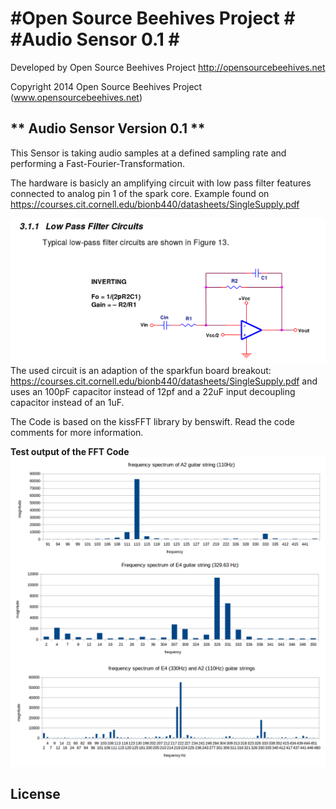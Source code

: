 #Open Source Beehives Project #
#Audio Sensor 0.1 #
====================================================

Developed by Open Source Beehives Project
http://opensourcebeehives.net

Copyright 2014 Open Source Beehives Project (www.opensourcebeehives.net)

** Audio Sensor Version 0.1 **
--------
This Sensor is taking audio samples at a defined sampling rate and performing a Fast-Fourier-Transformation.

The hardware is basicly an amplifying circuit with low pass filter features connected to analog pin 1 of the spark core.
Example found on https://courses.cit.cornell.edu/bionb440/datasheets/SingleSupply.pdf

![low_pass_filter.png](./low_pass_filter.png)
The used circuit is an adaption of the sparkfun board breakout: https://courses.cit.cornell.edu/bionb440/datasheets/SingleSupply.pdf and uses an 
100pF capacitor instead of 12pf and a 22uF input decoupling capacitor instead of an 1uF.

The Code is based on the kissFFT library by benswift. Read the code comments for more information.

**Test output of the FFT Code**
![spectrum](./frequencyexample.png)

**License**
--------

